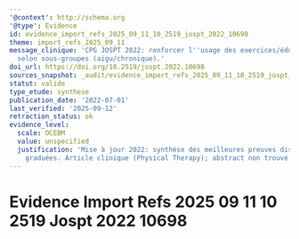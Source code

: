 ```yaml
---
'@context': http://schema.org
'@type': Evidence
id: evidence_import_refs_2025_09_11_10_2519_jospt_2022_10698
theme: import_refs_2025_09_11
message_clinique: 'CPG JOSPT 2022: renforcer l''usage des exercices/éducation et l''individualisation
  selon sous-groupes (aigu/chronique).'
doi_url: https://doi.org/10.2519/jospt.2022.10698
sources_snapshot: _audit/evidence_import_refs_2025_09_11_10_2519_jospt_2022_10698.json
statut: valide
type_etude: synthese
publication_date: '2022-07-01'
last_verified: '2025-09-12'
retraction_status: ok
evidence_level:
  scale: OCEBM
  value: unspecified
  justification: 'Mise à jour 2022: synthèse des meilleures preuves disponibles; recommandations
    graduées. Article clinique (Physical Therapy); abstract non trouvé (audit).'
---
```

# Evidence Import Refs 2025 09 11 10 2519 Jospt 2022 10698

